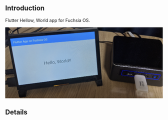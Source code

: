 ## Introduction
Flutter Hellow, World app for Fuchsia OS.

![Screenshot](./_preview/flutter-helloworld-on-fuchsia.png)

## Details
